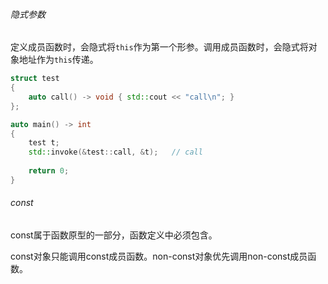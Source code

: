 ###### 隐式参数

定义成员函数时，会隐式将`this`作为第一个形参。调用成员函数时，会隐式将对象地址作为`this`传递。

```cpp
struct test
{
    auto call() -> void { std::cout << "call\n"; }
};

auto main() -> int
{
    test t;
    std::invoke(&test::call, &t);   // call
    
    return 0;
}
```

###### const

const属于函数原型的一部分，函数定义中必须包含。

const对象只能调用const成员函数。non-const对象优先调用non-const成员函数。
